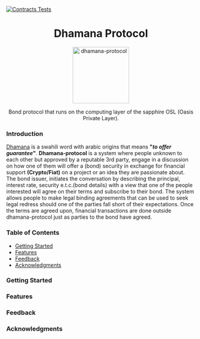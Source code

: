 [![Contracts Tests](https://github.com/dmigwi/dhamana-protocol/actions/workflows/contract-tests.yaml/badge.svg)](https://github.com/dmigwi/dhamana-protocol/actions/workflows/contract-tests.yaml)

<h1 align="center"> Dhamana Protocol </h1>
<p align="center">
    <img alt="dhamana-protocol" src="https://github.com/dmigwi/dhamana-protocol/assets/22055953/0c0709c9-cb94-41b7-8463-dbd8f9dfb258" width="150">
  </a>
</p>
<p align="center">Bond protocol that runs on the computing layer of the sapphire OSL (Oasis Private Layer).</p>

<!--
<p align="center">
  <a href="https://itunes.apple.com/us/app/gitpoint/id1251245162?mt=8">
    <img alt="Download on the App Store" title="App Store" src="http://i.imgur.com/0n2zqHD.png" width="140">
  </a>
  <a href="https://play.google.com/store/apps/details?id=com.gitpoint">
    <img alt="Get it on Google Play" title="Google Play" src="http://i.imgur.com/mtGRPuM.png" width="140">
  </a>-->
</p>

### Introduction

[Dhamana](https://en.wiktionary.org/wiki/dhamana) is a swahili word with arabic origins that means __"*to offer guarantee*"__. **Dhamana-protocol** is a system where people unknown to each other but approved by a reputable 3rd party, engage in a discussion on how one of them will offer a (bond) security in exchange for financial support **(Crypto/Fiat)** on a project or an idea they are passionate about. 
The bond issuer, initiates the conversation by describing the principal, interest rate, security e.t.c.(bond details) with a view that one of the people interested will agree on their terms and subscribe to their bond.
The system allows people to make legal binding agreements that can be used to seek legal redress should one of the parties fall short of their expectations.
Once the terms are agreed upon, financial transactions are done outside dhamana-protocol just as parties to the bond have agreed.

### Table of Contents
- [Getting Started](#getting-started)
- [Features](#features)
- [Feedback](#feedback)
- [Acknowledgments](#acknowledgments)

### Getting Started

### Features

### Feedback

### Acknowledgments

